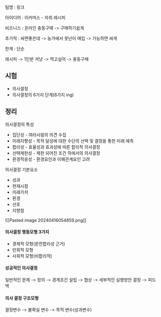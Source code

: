 
팀명 : 링크

아이디어 : 이커머스 - 자취 레시피

비즈니스 : 온라인 충동구매 -> 구매하기쉽게

추가적 : 싸면좋은데 -> 농가에서 못난이 매입 -> 가능하면 싸게

한계 : 단순

레시피 -> 1인분 겨냥  -> 먹고싶어 -> 충동구매


## 시험

- 의사결정
- 의사결정의 6가지 단계(6가지 ing)

## 정리 

의사결정의 특성

- 집단성 - 여라사람의 의견 수집
- 미래지향성 - 목적 달성에 대한 수단의 선택 및 결정을 통한 미래 예측
- 합리성 - 효율성과 효과성에 따른 합리적 의사결정
- 선택제한성 - 제한 되어진 조건 하에서의 의사결정
- 환경적응성 - 환경요인과 이해관계요인 고려

의사결정 기본요소

- 성과
- 현재시점
- 미래가치
- 환경
- 선호
- 지향점


![[Pasted image 20240416054859.png]]


#### 의사결정 행동모형 3가지 

- 경제적 모형(완전합리성 근거)
- 만희적 모형
- 사회적 모형(비합리적)

#### 성공적인 의사결정

일반적인 문제 -> 정의 -> 경계조건 설립 -> 협상 -> 세부적인 실행방안 결정 -> 피드백

#### 의사 결정 구조모형

결정변수 -> 불확실 변수 -> 목적 변수(성과변수)

